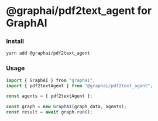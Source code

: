 
# @graphai/pdf2text_agent for GraphAI



### Install

```sh
yarn add @graphai/pdf2text_agent
```


### Usage

```typescript
import { GraphAI } from "graphai";
import { pdf2textAgent } from "@graphai/pdf2text_agent";

const agents = { pdf2textAgent };

const graph = new GraphAI(graph_data, agents);
const result = await graph.run();
```





